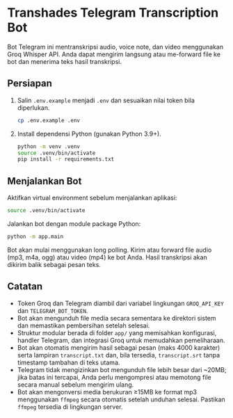 # Transhades Telegram Transcription Bot

Bot Telegram ini mentranskripsi audio, voice note, dan video menggunakan Groq Whisper API. Anda dapat mengirim langsung atau me-forward file ke bot dan menerima teks hasil transkripsi.

## Persiapan

1. Salin `.env.example` menjadi `.env` dan sesuaikan nilai token bila diperlukan.
   ```bash
   cp .env.example .env
   ```
2. Install dependensi Python (gunakan Python 3.9+).
   ```bash
   python -m venv .venv
   source .venv/bin/activate
   pip install -r requirements.txt
   ```

## Menjalankan Bot

Aktifkan virtual environment sebelum menjalankan aplikasi:

```bash
source .venv/bin/activate
```

Jalankan bot dengan module package Python:

```bash
python -m app.main
```

Bot akan mulai menggunakan long polling. Kirim atau forward file audio (mp3, m4a, ogg) atau video (mp4) ke bot Anda. Hasil transkripsi akan dikirim balik sebagai pesan teks.

## Catatan

- Token Groq dan Telegram diambil dari variabel lingkungan `GROQ_API_KEY` dan `TELEGRAM_BOT_TOKEN`.
- Bot akan mengunduh file media secara sementara ke direktori sistem dan memastikan pembersihan setelah selesai.
- Struktur modular berada di folder `app/` yang memisahkan konfigurasi, handler Telegram, dan integrasi Groq untuk memudahkan pemeliharaan.
- Bot akan otomatis mengirim hasil sebagai pesan (maks 4000 karakter) serta lampiran `transcript.txt` dan, bila tersedia, `transcript.srt` tanpa timestamp tambahan di teks utama.
- Telegram tidak mengizinkan bot mengunduh file lebih besar dari ~20MB; jika batas ini tercapai, Anda perlu mengompresi atau memotong file secara manual sebelum mengirim ulang.
- Bot akan mengonversi media berukuran ≥15MB ke format mp3 menggunakan `ffmpeg` secara otomatis setelah unduhan selesai. Pastikan `ffmpeg` tersedia di lingkungan server.

